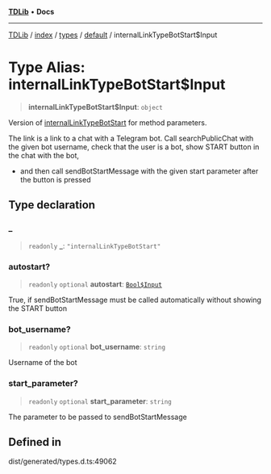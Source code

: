 [**TDLib**](../../../../../../README.md) • **Docs**

***

[TDLib](../../../../../../modules.md) / [index](../../../../../README.md) / [types](../../../README.md) / [default](../README.md) / internalLinkTypeBotStart$Input

# Type Alias: internalLinkTypeBotStart$Input

> **internalLinkTypeBotStart$Input**: `object`

Version of [internalLinkTypeBotStart](internalLinkTypeBotStart.md) for method parameters.

The link is a link to a chat with a Telegram bot. Call searchPublicChat with the given bot username, check that the user is a bot, show START button in the chat with the bot,

- and then call sendBotStartMessage with the given start parameter after the button is pressed

## Type declaration

### \_

> `readonly` **\_**: `"internalLinkTypeBotStart"`

### autostart?

> `readonly` `optional` **autostart**: [`Bool$Input`](Bool$Input.md)

True, if sendBotStartMessage must be called automatically without showing the START button

### bot\_username?

> `readonly` `optional` **bot\_username**: `string`

Username of the bot

### start\_parameter?

> `readonly` `optional` **start\_parameter**: `string`

The parameter to be passed to sendBotStartMessage

## Defined in

dist/generated/types.d.ts:49062
